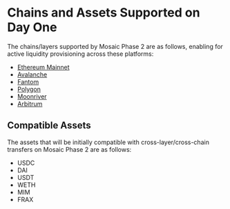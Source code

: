 # Chains and Assets Supported on Day One

The chains/layers supported by Mosaic Phase 2 are as follows, enabling for active liquidity provisioning across these platforms:

* [Ethereum Mainnet](https://ethereum.org/en/)
* [Avalanche](https://www.avax.network/)
* [Fantom](https://fantom.foundation/)
* [Polygon](https://polygon.technology/)
* [Moonriver](https://moonbeam.network/networks/moonriver/)
* [Arbitrum](https://offchainlabs.com/)

## Compatible Assets

The assets that will be initially compatible with cross-layer/cross-chain transfers on Mosaic Phase 2 are as follows:

* USDC
* DAI
* USDT
* WETH
* MIM
* FRAX